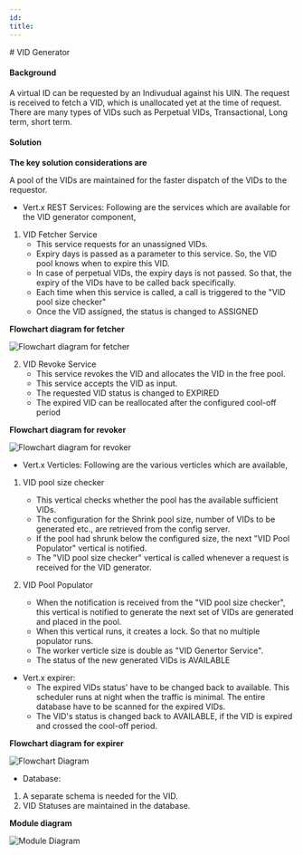```yaml
---
id: 
title: 
---
```

﻿# VID Generator

#### Background

A virtual ID can be requested by an Indivudual against his UIN. The request is received to fetch a VID, which is unallocated yet at the time of request. There are many types of VIDs such as Perpetual VIDs, Transactional, Long term, short term.

#### Solution


**The key solution considerations are**

A pool of the VIDs are maintained for the faster dispatch of the VIDs to the requestor. 

 - Vert.x REST Services:
	Following are the services which are available for the VID generator component, 
1. VID Fetcher Service
	- This service requests for an unassigned VIDs. 
	- Expiry days is passed as a parameter to this service. So, the VID pool knows when to expire this VID.
	- In case of perpetual VIDs, the expiry days is not passed. So that, the expiry of the VIDs have to be called back specifically.
	- Each time when this service is called, a call is triggered to the "VID pool size checker"
	- Once the VID assigned, the status is changed to ASSIGNED
	
**Flowchart diagram for fetcher**

![Flowchart diagram for fetcher](_images/kernel/VIDGenerator_flowchart_fetcher.jpg)	
	
2. VID Revoke Service
	- This service revokes the VID and allocates the VID in the free pool.
	- This service accepts the VID as input.
	- The requested VID status is changed to EXPIRED
	- The expired VID can be reallocated after the configured cool-off period

**Flowchart diagram for revoker**

![Flowchart diagram for revoker](_images/kernel/VIDGenerator_flowchart_revoker.jpg)		

 - Vert.x Verticles:
	Following are the various verticles which are available, 
	
1. VID pool size checker
	- This vertical checks whether the pool has the available sufficient VIDs. 
	- The configuration for the Shrink pool size, number of VIDs to be generated etc., are retrieved from the config server.
	- If the pool had shrunk below the configured size, the next "VID Pool Populator" vertical is notified.
	- The "VID pool size checker" vertical is called whenever a request is received for the VID generator.

2. VID Pool Populator
	- When the notification is received from the "VID pool size checker", this vertical is notified to generate the next set of VIDs are generated and placed in the pool.
	- When this vertical runs, it creates a lock. So that no multiple populator runs.
	- The worker verticle size is double as "VID Genertor Service".
	- The status of the new generated VIDs is AVAILABLE
	
 - Vert.x expirer:
	- The expired VIDs status' have to be changed back to available. This scheduler runs at night when the traffic is minimal. The entire database have to be scanned for the expired VIDs.
	- The VID's status is changed back to AVAILABLE, if the VID is expired and crossed the cool-off period. 
	
**Flowchart diagram for expirer**

![Flowchart Diagram](_images/kernel/VIDGenerator_flowchart_expirer.jpg)	
	
	
 - Database:
1. A separate schema is needed for the VID.
2. VID Statuses are maintained in the database.

**Module diagram**

![Module Diagram](_images/kernel/VID_generator.jpg)